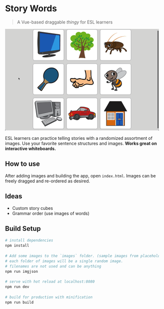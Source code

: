 # Story Words

> A Vue-based draggable *thingy* for ESL learners

![](demo-story-words.gif)

ESL learners can practice telling stories with a randomized assortment of images. Use your favorite sentence structures and images. **Works great on interactive whiteboards.**

## How to use

After adding images and building the app, open `index.html`. Images can be freely dragged and re-ordered as desired.

## Ideas
 * Custom story cubes
 * Grammar order (use images of words)

## Build Setup

``` bash
# install dependencies
npm install

# Add some images to the `images` folder. (sample images from placehold.it)
# each folder of images will be a single random image.
# filenames are not used and can be anything
npm run imgjson

# serve with hot reload at localhost:8080
npm run dev

# build for production with minification
npm run build
```
